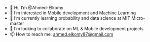 - 👋 Hi, I’m @Ahmed-Elkomy
- 👀 I’m interested in Mobile development and Machine Learning
- 🌱 I’m currently learning probability and data science at MIT Micro-master
- 💞️ I’m looking to collaborate on ML & Mobile development projects
- 📫 How to reach me: ahmed.elkomy87@gmail.com

<!---
Ahmed-Elkomy/Ahmed-Elkomy is a ✨ special ✨ repository because its `README.md` (this file) appears on your GitHub profile.
You can click the Preview link to take a look at your changes.
--->
